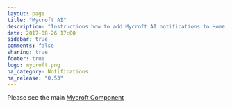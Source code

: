 ```yaml
---
layout: page
title: "Mycroft AI"
description: "Instructions how to add Mycroft AI notifications to Home Assistant."
date: 2017-08-26 17:00
sidebar: true
comments: false
sharing: true
footer: true
logo: mycroft.png
ha_category: Notifications
ha_release: "0.53"
---
```


Please see the main [Mycroft Component](/_components/mycroft)
